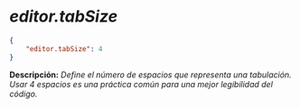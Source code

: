 <!-- Autor: Daniel Benjamin Perez Morales -->
<!-- GitHub: https://github.com/DanielBenjaminPerezMoralesDev13 -->
<!-- GitLab: https://gitlab.com/DanielBenjaminPerezMoralesDev13 -->
<!-- Correo electrónico: danielperezdev@proton.me -->

# ***editor.tabSize***

```json
{
    "editor.tabSize": 4
}
```

**Descripción:** *Define el número de espacios que representa una tabulación. Usar 4 espacios es una práctica común para una mejor legibilidad del código.*

